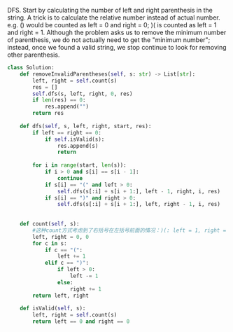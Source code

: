 DFS. Start by calculating the number of left and right parenthesis in the string. A trick is to calculate the relative number instead of actual number. e.g. () would be counted as left = 0 and right = 0; )( is counted as left = 1 and right = 1. 
Although the problem asks us to remove the minimum number of parenthesis, we do not actually need to get the 
"minimum number"; instead, once we found a valid string, we stop continue to look for removing other parenthesis.

```Python
class Solution:
    def removeInvalidParentheses(self, s: str) -> List[str]:
        left, right = self.count(s)
        res = []
        self.dfs(s, left, right, 0, res)
        if len(res) == 0:
            res.append("")
        return res
        
    def dfs(self, s, left, right, start, res):
        if left == right == 0:
            if self.isValid(s):
                res.append(s)
                return
        
        for i in range(start, len(s)):
            if i > 0 and s[i] == s[i - 1]:
                continue
            if s[i] == "(" and left > 0:
                self.dfs(s[:i] + s[i + 1:], left - 1, right, i, res)
            if s[i] == ")" and right > 0:
                self.dfs(s[:i] + s[i + 1:], left, right - 1, i, res)
               
        
    def count(self, s):
        #这种count方式考虑到了右括号在左括号前面的情况：)(: left = 1, right = 1; ():left = right = 0
        left, right = 0, 0
        for c in s:
            if c == "(":
                left += 1 
            elif c == ")":
                if left > 0:
                    left -= 1 
                else:
                    right += 1 
        return left, right
    
    def isValid(self, s):
        left, right = self.count(s)
        return left == 0 and right == 0
            

```
